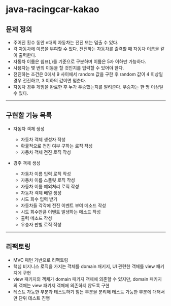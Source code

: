 # java-racingcar-kakao

## 문제 정의
- 주어진 횟수 동안 n대의 자동차는 전진 또는 멈출 수 있다.
- 각 자동차에 이름을 부여할 수 있다. 전진하는 자동차를 출력할 때 자동차 이름을 같이 출력한다.
- 자동차 이름은 쉼표(,)를 기준으로 구분하며 이름은 5자 이하만 가능하다.
- 사용자는 몇 번의 이동을 할 것인지를 입력할 수 있어야 한다.
- 전진하는 조건은 0에서 9 사이에서 random 값을 구한 후 random 값이 4 이상일 경우 전진하고, 3 이하의 값이면 멈춘다.
- 자동차 경주 게임을 완료한 후 누가 우승했는지를 알려준다. 우승자는 한 명 이상일 수 있다.

---

## 구현할 기능 목록
- 자동차 객체 생성
  - 자동차 객체 생성자 작성
  - 확률적으로 전진 여부 구하는 로직 작성
  - 자동차 객체 전진 로직 작성

- 경주 객체 생성
  - 자동차 이름 입력 로직 작성
  - 자동차 이름 스플릿 로직 작성
  - 자동차 이름 예외처리 로직 작성
  - 자동차 객체 배열 생성
  - 시도 회수 입력 받기
  - 자동차들 각각에 전진 이벤트 부여 메소드 작성
  - 시도 회수만큼 이벤트 발생하는 메소드 작성
  - 출력 메소드 작성
  - 우승자 판별 로직 작성
  
---

## 리팩토링

- MVC 패턴 기반으로 리팩토링
- 핵심 비지니스 로직을 가지는 객체를 domain 패키지, UI 관련한 객체를 view 패키지에 구현
- view 패키지의 객체가 domain 패키지 객체에 의존할 수 있지만, domain 패키지의 객체는 view 패키지 객체에 의존하지 않도록 구현
- 테스트 가능한 부분과 테스트하기 힘든 부분을 분리해 테스트 가능한 부분에 대해서만 단위 테스트 진행